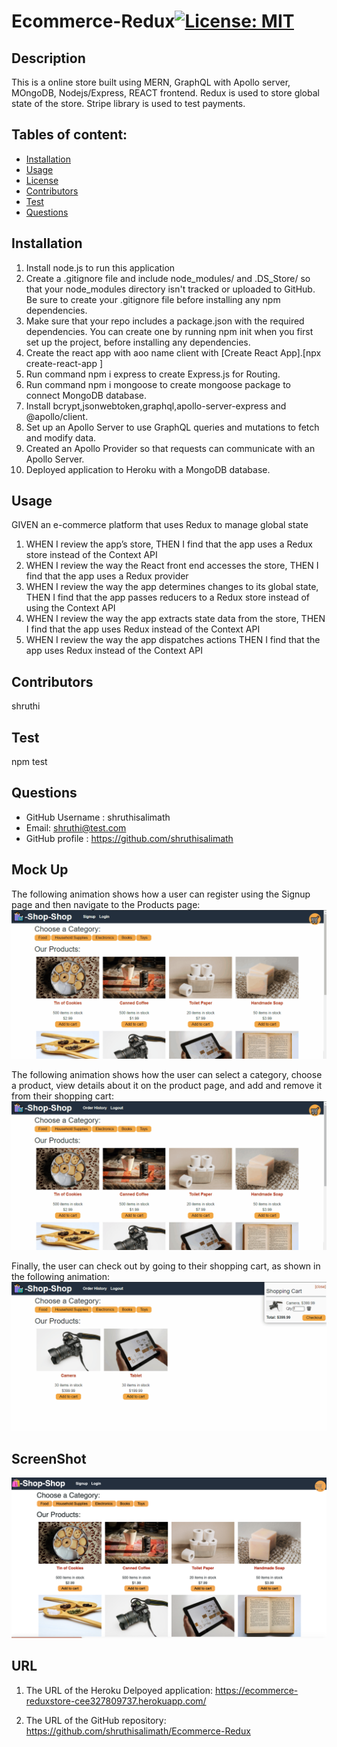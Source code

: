 # Ecommerce-Redux[![License: MIT](https://img.shields.io/badge/License-MIT-green.svg)](https://opensource.org/licenses/MIT)

## Description
This is a online store built using MERN, GraphQL with Apollo server, MOngoDB, Nodejs/Express, REACT frontend. Redux is  used to store global state of the store. Stripe library is used to test payments.

## Tables of content:
  * [Installation](#installation)
  * [Usage](#usage)
  * [License](#license)
  * [Contributors](#contributors)
  * [Test](#test)
  * [Questions](#questions)

## Installation

1. Install node.js to run this application
2. Create a .gitignore file and include node_modules/ and .DS_Store/ so that your node_modules directory isn't tracked or uploaded to GitHub. Be sure to create your .gitignore file before installing any npm dependencies.
3. Make sure that your repo includes a package.json with the required dependencies. You can create one by running npm init when you first set up the project, before installing any dependencies.
4. Create the react app with aoo name client with [Create React App].[npx create-react-app <app-name>]
5. Run command npm i express to create Express.js for Routing.
6. Run command npm i mongoose to create mongoose package to connect MongoDB database.
7. Install bcrypt,jsonwebtoken,graphql,apollo-server-express and @apollo/client.
8. Set up an Apollo Server to use GraphQL queries and mutations to fetch and modify data.
9. Created an Apollo Provider so that requests can communicate with an Apollo Server.
10. Deployed application to Heroku with a MongoDB database. 

## Usage 

GIVEN an e-commerce platform that uses Redux to manage global state
1. WHEN I review the app’s store,
    THEN I find that the app uses a Redux store instead of the Context API
2. WHEN I review the way the React front end accesses the store,
    THEN I find that the app uses a Redux provider
3. WHEN I review the way the app determines changes to its global state,
    THEN I find that the app passes reducers to a Redux store instead of using the Context API
4. WHEN I review the way the app extracts state data from the store,
    THEN I find that the app uses Redux instead of the Context API
5. WHEN I review the way the app dispatches actions
    THEN I find that the app uses Redux instead of the Context API

## Contributors
shruthi

## Test
npm test

## Questions
  * GitHub Username : shruthisalimath
  * Email: shruthi@test.com
  * GitHub profile : https://github.com/shruthisalimath 

## Mock Up
The following animation shows how a user can register using the Signup page and then navigate to the Products page:
![Ecommerce-Redux](assets/image/22-state-homework-demo-01.gif)

The following animation shows how the user can select a category, choose a product, view details about it on the product page, and add and remove it from their shopping cart:
![Ecommerce-Redux](assets/image/22-state-homework-demo-02.gif)

Finally, the user can check out by going to their shopping cart, as shown in the following animation:
![Ecommerce-Redux](assets/image/22-state-homework-demo-03.gif)

## ScreenShot

![Ecommerce-Redux](assets/image/ScreenShot-ecommerce-reduxstore.png)


## URL
1. The URL of the Heroku Delpoyed application:
https://ecommerce-reduxstore-cee327809737.herokuapp.com/

2. The URL of the GitHub repository:
https://github.com/shruthisalimath/Ecommerce-Redux